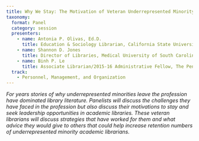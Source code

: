 ```yaml
---
title: Why We Stay: The Motivation of Veteran Underrepresented Minority Academic Librarians
taxonomy:
  format: Panel
  category: session
  presenters:
    - name: Antonia P. Olivas, Ed.D.
      title: Education & Sociology Librarian, California State University San Marcos
    - name: Shannon D. Jones
      title: Director of Libraries, Medical University of South Carolina
    - name: Binh P. Le
      title: Associate Librarian/2015-16 Administrative Fellow, The Pennsylvania State University
  track:
    - Personnel, Management, and Organization
---
```

_For years stories of why underrepresented minorities leave the profession have dominated library literature. Panelists will discuss the challenges they have faced in the profession but also discuss their motivations to stay and seek leadership opportunities in academic libraries. These veteran librarians will discuss strategies that have worked for them and what advice they would give to others that could help increase retention numbers of underrepresented minority academic librarians._
